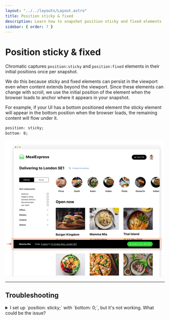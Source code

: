 ```yaml
---
layout: "../../layouts/Layout.astro"
title: Position sticky & fixed
description: Learn how to snapshot position sticky and fixed elements
sidebar: { order: 7 }
---
```


# Position sticky & fixed

Chromatic captures `position:sticky` and `position:fixed` elements in their initial positions once per snapshot.

We do this because sticky and fixed elements can persist in the viewport even when content extends beyond the viewport. Since these elements can change with scroll, we use the initial position of the element when the browser loads to anchor where it appears in your snapshot.

For example, if your UI has a bottom positioned element the sticky element will appear in the bottom position when the browser loads, the remaining content will flow under it.

```css
position: sticky;
bottom: 0;
```

![Position sticky snapshots](../../images/position-sticky-fixed.jpg)

---

## Troubleshooting

<details>

<summary>I set up `position: sticky;` with `bottom: 0;`, but it's not working. What could be the issue?</summary>

The parent container's display settings might be the problem. Sticky elements can have issues if the Pparent uses `display: grid;`, `display: flex;`, or similar styles. Try wrapping the component in a [decorator](/docs/custom-decorators) div and set `display: initial;` to fix the issue.


</details>